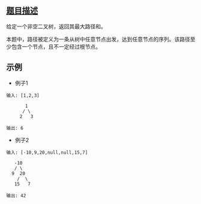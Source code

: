 ## [题目描述](https://leetcode-cn.com/problems/binary-tree-maximum-path-sum/)
给定一个非空二叉树，返回其最大路径和。

本题中，路径被定义为一条从树中任意节点出发，达到任意节点的序列。该路径至少包含一个节点，且不一定经过根节点。


## 示例
- 例子1
```text
输入: [1,2,3]

       1
      / \
     2   3

输出: 6
```
- 例子2
```text
输入: [-10,9,20,null,null,15,7]

   -10
   / \
  9  20
    /  \
   15   7

输出: 42
```
